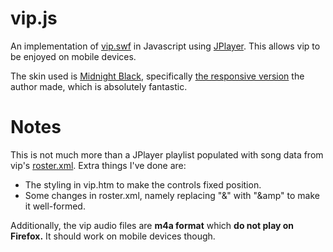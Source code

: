 # vip.js
An implementation of [vip.swf](http://vip.aersia.net/vip.swf) in Javascript using [JPlayer](http://www.jplayer.org/). This allows vip to be enjoyed on mobile devices.

The skin used is [Midnight Black](https://github.com/TheInfection/Midnight-Black), specifically [the responsive version](http://www.mediafire.com/?axx792ad525dvp5) the author made, which is absolutely fantastic.
# Notes
This is not much more than a JPlayer playlist populated with song data from vip's [roster.xml](http://vip.aersia.net/roster.xml). Extra things I've done are:

* The styling in vip.htm to make the controls fixed position.
* Some changes in roster.xml, namely replacing "&" with "&amp;amp" to make it well-formed.

Additionally, the vip audio files are **m4a format** which **do not play on Firefox.** It should work on mobile devices though.